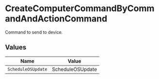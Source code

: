 # CreateComputerCommandByCommandAndActionCommand

Command to send to device.


## Values

| Name               | Value              |
| ------------------ | ------------------ |
| `ScheduleOSUpdate` | ScheduleOSUpdate   |